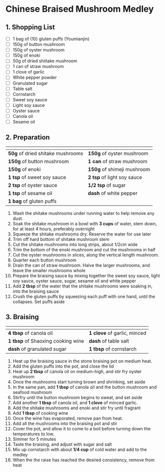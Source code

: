 # Chinese Braised Mushroom Medley

## 1. Shopping List
- [ ] 1 bag of (10) gluten puffs (Youmianjin)
- [ ] 150g of button mushroom
- [ ] 150g of oyster mushroom
- [ ] 150g of enoki
- [ ] 50g of dried shiitake mushroom
- [ ] 1 can of straw mushroom
- [ ] 1 clove of garlic
- [ ] White pepper powder
- [ ] Granulated sugar
- [ ] Table salt
- [ ] Cornstarch
- [ ] Sweet soy sauce
- [ ] Light soy sauce
- [ ] Oyster sauce
- [ ] Canola oil
- [ ] Sesame oil

## 2. Preparation
|<!-- -->|<!-- -->|
|---|---|
| **50g** of dried shitake mushrooms | **150g** of oyster mushroom |
| **150g** of button mushroom | **1 can** of straw mushroom |
| **150g** of enoki | **150g** of shimeji mushroom |
| **1 tsp** of sweet soy sauce | **2 tsp** of light soy sauce |
| **2 tsp** of oyster sauce | **1/2 tsp** of sugar | 
| **1 tsp** of sesame oil | **dash** of white pepper |
| **1 bag** of gluten puffs | |

1. Wash the shitake mushrooms under running water to help remove any dust.
2. Soak the shitake mushroom in a bowl with **3 cups** of water, stem down, for at least 4 hours, preferably overnight
3. Squeeze the shitake mushrooms dry. Reserve the water for use later
4. Trim off hard bottom of shitake mushroom stem
5. Cut the shitake mushrooms into long strips, about 1/2cm wide
6. Trim the bottom of the enoki mushroom and cut the mushrooms in half
7. Cut the oyster mushrooms in slices, along the vertical length mushroom.
8. Quarter each button mushroom
9. Drain the can of straw mushroom. Halve the larger mushrooms, and leave the smaller mushrooms whole
10. Prepare the braising sauce by mixing together the sweet soy sauce, light soy sauce, oyster sauce, sugar, sesame oil and white pepper
11. Add **2 tbsp** of the water that the shitake mushrooms were soaking in, into the braising sauce
12. Crush the gluten puffs by squeezing each puff with one hand, until the collapses. Set puffs aside 

## 3. Braising
|<!-- -->|<!-- -->|
|---|---|
| **4 tbsp** of canola oil | **1 clove** of garlic, minced |
| **1 tbsp** of Shaoxing cooking wine | **dash** of table salt |
| **dash** of granulated sugar | **1 tbsp** of cornstarch |

1. Heat up the braising sauce in the stone braising pot on medium heat.
2. Add the gluten puffs into the pot, and close the lid
3. Heat up **2 tbsp** of canola oil on medium-high, and stir fry oyster mushroom
4. Once the mushrooms start turning brown and shrinking, set aside
5. In the same pan, add **1 tbsp** of canola oil and the button mushroom and seafood mushroom
6. Stirfry until the button mushroom begins to sweat, and set aside
7. Add another **1 tbsp** of canola oil, and **1 clove** of minced garlic. 
8. Add the shitake mushrooms and enoki and stir fry until fragrant
9. Add **1 tbsp** of cooking wine
10. Once the wine has evaporated, remove pan from heat.
11. Add all the mushrooms into the braising pot and stir
12. Cover the pot, and allow it to come to a boil before turning down the temperatures to low.
13. Simmer for 5 minutes 
14. Taste the braising, and adjust with sugar and salt
15. Mix up cornstarch with about **1/4 cup** of cold water and add to the medley
16. When the the raise has reached the desired consistency, remove from heat
